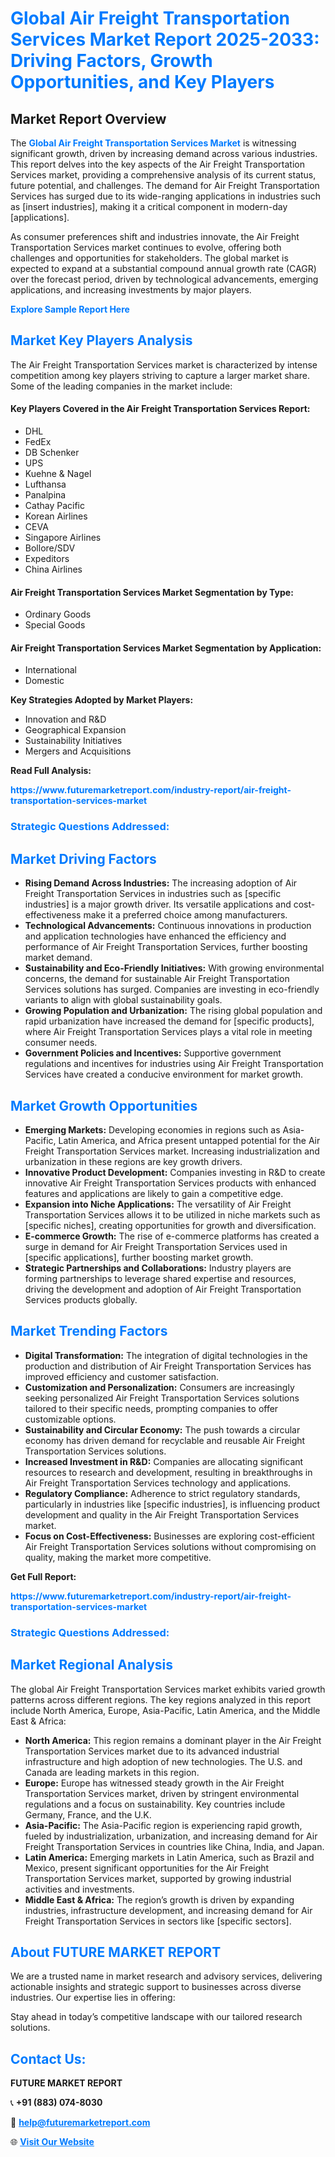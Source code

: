 <h1 style="color: #007BFF;">Global Air Freight Transportation Services Market Report 2025-2033: Driving Factors, Growth Opportunities, and Key Players</h1>

<section id="overview">
<h2>Market Report Overview</h2>
<p>The <a href="https://www.futuremarketreport.com/industry-report/air-freight-transportation-services-market" style="color: #007BFF; text-decoration: none;"><strong>Global Air Freight Transportation Services Market</strong></a> is witnessing significant growth, driven by increasing demand across various industries. This report delves into the key aspects of the Air Freight Transportation Services market, providing a comprehensive analysis of its current status, future potential, and challenges. The demand for Air Freight Transportation Services has surged due to its wide-ranging applications in industries such as [insert industries], making it a critical component in modern-day [applications].</p>
<p>As consumer preferences shift and industries innovate, the Air Freight Transportation Services market continues to evolve, offering both challenges and opportunities for stakeholders. The global market is expected to expand at a substantial compound annual growth rate (CAGR) over the forecast period, driven by technological advancements, emerging applications, and increasing investments by major players.</p>
</section>

<section id="overview">
<p><a href="https://www.futuremarketreport.com/request-sample/reportId=50774" style="color: #007BFF; text-decoration: none;"><strong>Explore Sample Report Here</strong></a></p>
</section>

<section id="key-players">
<h2 style="color: #007BFF;">Market Key Players Analysis</h2>
<p>The Air Freight Transportation Services market is characterized by intense competition among key players striving to capture a larger market share. Some of the leading companies in the market include:</p>
<h4>Key Players Covered in the Air Freight Transportation Services Report:</h4>
<ul><li>DHL</li><li>FedEx</li><li>DB Schenker</li><li>UPS</li><li>Kuehne &amp; Nagel</li><li>Lufthansa</li><li>Panalpina</li><li>Cathay Pacific</li><li>Korean Airlines</li><li>CEVA</li><li>Singapore Airlines</li><li>Bollore/SDV</li><li>Expeditors</li><li>China Airlines</li></ul>
<h4>Air Freight Transportation Services Market Segmentation by Type:</h4>
<ul><li>Ordinary Goods</li><li>Special Goods</li></ul>

<h4>Air Freight Transportation Services Market Segmentation by Application:</h4>
<ul><li>International</li><li>Domestic</li></ul>
<p><strong>Key Strategies Adopted by Market Players:</strong></p>
<ul>
<li>Innovation and R&D</li>
<li>Geographical Expansion</li>
<li>Sustainability Initiatives</li>
<li>Mergers and Acquisitions</li>
</ul>
</section>

<section>
<p><strong>Read Full Analysis: </strong></p><a href="https://www.futuremarketreport.com/industry-report/air-freight-transportation-services-market" style="color: #007BFF; text-decoration: none;"><strong>https://www.futuremarketreport.com/industry-report/air-freight-transportation-services-market</strong></a>
<h3 style="color: #007BFF;">Strategic Questions Addressed:</h3>
</section>

<section id="driving-factors">
<h2 style="color: #007BFF;">Market Driving Factors</h2>
<ul>
<li><strong>Rising Demand Across Industries:</strong> The increasing adoption of Air Freight Transportation Services in industries such as [specific industries] is a major growth driver. Its versatile applications and cost-effectiveness make it a preferred choice among manufacturers.</li>
<li><strong>Technological Advancements:</strong> Continuous innovations in production and application technologies have enhanced the efficiency and performance of Air Freight Transportation Services, further boosting market demand.</li>
<li><strong>Sustainability and Eco-Friendly Initiatives:</strong> With growing environmental concerns, the demand for sustainable Air Freight Transportation Services solutions has surged. Companies are investing in eco-friendly variants to align with global sustainability goals.</li>
<li><strong>Growing Population and Urbanization:</strong> The rising global population and rapid urbanization have increased the demand for [specific products], where Air Freight Transportation Services plays a vital role in meeting consumer needs.</li>
<li><strong>Government Policies and Incentives:</strong> Supportive government regulations and incentives for industries using Air Freight Transportation Services have created a conducive environment for market growth.</li>
</ul>
</section>

<section id="growth-opportunities">
<h2 style="color: #007BFF;">Market Growth Opportunities</h2>
<ul>
<li><strong>Emerging Markets:</strong> Developing economies in regions such as Asia-Pacific, Latin America, and Africa present untapped potential for the Air Freight Transportation Services market. Increasing industrialization and urbanization in these regions are key growth drivers.</li>
<li><strong>Innovative Product Development:</strong> Companies investing in R&D to create innovative Air Freight Transportation Services products with enhanced features and applications are likely to gain a competitive edge.</li>
<li><strong>Expansion into Niche Applications:</strong> The versatility of Air Freight Transportation Services allows it to be utilized in niche markets such as [specific niches], creating opportunities for growth and diversification.</li>
<li><strong>E-commerce Growth:</strong> The rise of e-commerce platforms has created a surge in demand for Air Freight Transportation Services used in [specific applications], further boosting market growth.</li>
<li><strong>Strategic Partnerships and Collaborations:</strong> Industry players are forming partnerships to leverage shared expertise and resources, driving the development and adoption of Air Freight Transportation Services products globally.</li>
</ul>
</section>

<section id="trending-factors">
<h2 style="color: #007BFF;">Market Trending Factors</h2>
<ul>
<li><strong>Digital Transformation:</strong> The integration of digital technologies in the production and distribution of Air Freight Transportation Services has improved efficiency and customer satisfaction.</li>
<li><strong>Customization and Personalization:</strong> Consumers are increasingly seeking personalized Air Freight Transportation Services solutions tailored to their specific needs, prompting companies to offer customizable options.</li>
<li><strong>Sustainability and Circular Economy:</strong> The push towards a circular economy has driven demand for recyclable and reusable Air Freight Transportation Services solutions.</li>
<li><strong>Increased Investment in R&D:</strong> Companies are allocating significant resources to research and development, resulting in breakthroughs in Air Freight Transportation Services technology and applications.</li>
<li><strong>Regulatory Compliance:</strong> Adherence to strict regulatory standards, particularly in industries like [specific industries], is influencing product development and quality in the Air Freight Transportation Services market.</li>
<li><strong>Focus on Cost-Effectiveness:</strong> Businesses are exploring cost-efficient Air Freight Transportation Services solutions without compromising on quality, making the market more competitive.</li>
</ul>
</section>

<section>
<p><strong>Get Full Report: </strong></p><a href="https://www.futuremarketreport.com/industry-report/air-freight-transportation-services-market" style="color: #007BFF; text-decoration: none;"><strong>https://www.futuremarketreport.com/industry-report/air-freight-transportation-services-market</strong></a>
<h3 style="color: #007BFF;">Strategic Questions Addressed:</h3>
</section>


<section id="regional-analysis">
<h2 style="color: #007BFF;">Market Regional Analysis</h2>
<p>The global Air Freight Transportation Services market exhibits varied growth patterns across different regions. The key regions analyzed in this report include North America, Europe, Asia-Pacific, Latin America, and the Middle East & Africa:</p>
<ul>
<li><strong>North America:</strong> This region remains a dominant player in the Air Freight Transportation Services market due to its advanced industrial infrastructure and high adoption of new technologies. The U.S. and Canada are leading markets in this region.</li>
<li><strong>Europe:</strong> Europe has witnessed steady growth in the Air Freight Transportation Services market, driven by stringent environmental regulations and a focus on sustainability. Key countries include Germany, France, and the U.K.</li>
<li><strong>Asia-Pacific:</strong> The Asia-Pacific region is experiencing rapid growth, fueled by industrialization, urbanization, and increasing demand for Air Freight Transportation Services in countries like China, India, and Japan.</li>
<li><strong>Latin America:</strong> Emerging markets in Latin America, such as Brazil and Mexico, present significant opportunities for the Air Freight Transportation Services market, supported by growing industrial activities and investments.</li>
<li><strong>Middle East & Africa:</strong> The region’s growth is driven by expanding industries, infrastructure development, and increasing demand for Air Freight Transportation Services in sectors like [specific sectors].</li>
</ul>
</section>

<footer>
<h2 style="color: #007BFF;">About FUTURE MARKET REPORT</h2>
<p>We are a trusted name in market research and advisory services, delivering actionable insights and strategic support to businesses across diverse industries. Our expertise lies in offering:</p>

<p>Stay ahead in today’s competitive landscape with our tailored research solutions.</p>

<h2 style="color: #007BFF;">Contact Us:</h2>
<p><strong>FUTURE MARKET REPORT</strong></p>
<p>📞 <strong>+91 (883) 074-8030</strong></p>
<p>📧 <strong><a href="mailto:help@futuremarketreport.com" style="color: #007BFF;">help@futuremarketreport.com</a></strong></p>
<p>🌐 <strong><a href="https://www.futuremarketreport.com/" style="color: #007BFF;">Visit Our Website</a></strong></p>
</footer>